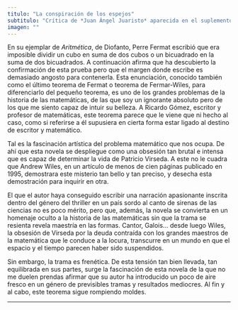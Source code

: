 ```yaml
---
titulo: "La conspiración de los espejos"
subtitulo: "Crítica de *Juan Ángel Juaristo* aparecida en el suplemento cultural de *ABC* el 9 de noviembre de 2008"
imagen: ""
---
```

En su ejemplar de _Aritmética_, de Diofanto, Perre Fermat escribió que era
imposible dividir un cubo en suma de dos cubos o un bicuadrado en la suma de
dos bicuadrados. A continuación afirma que ha descubierto la confirmación de
esta prueba pero que el margen donde escribe es demasiado angosto para
contenerla. Esta enunciación, conocido también como el último teorema de
Fermat o teorema de Fermar-Wiles, para diferenciarlo del pequeño teorema, es
uno de los grandes problemas de la historia de las matemáticas, de las que
soy un ignorante absoluto pero de los que me siento capaz de intuir su
belleza. A Ricardo Gómez, escritor y profesor de matemáticas, este teorema
parece que le viene que ni hecho al caso, como si referirse a él supusiera en
cierta forma estar ligado al destino de escritor y matemático.

Tal es la fascinación artística del problema matemático que nos ocupa. De ahí
que esta novela se despliegue como una obsesión tan brutal e intensa que es
capaz de determinar la vida de Patricio Virseda. A este no le cuadra que
Andrew Wiles, en un artículo de menos de cien páginas publicado en 1995,
demostrara este misterio tan bello y tan preciso, y desecha esta demostración
para inquirir en otra.

El que el autor haya conseguido escribir una narración apasionante inscrita
dentro del género del thriller en un país sordo al canto de sirenas de las
ciencias no es poco mérito, pero que, además, la novela se convierta en un
homenaje oculto a la historia de las matemáticas sin que la trama se resienta
revela maestría en las formas. Cantor, Galois… desde luego Wiles, la obsesión
de Virseda por la deuda contraída con los grandes maestros de la matemática
que le conduce a la locura, transcurre en un mundo en que el espacio y el
tiempo parecen haber sido suspendidos.

Sin embargo, la trama es frenética. De esta tensión tan bien llevada, tan
equilibrada en sus partes, surge la fascinación de esta novela de la que no
me duelen prendas afirmar que su autor ha introducido un poco de aire fresco
en un género de previsibles tramas y resultados mediocres. Al fin y al cabo,
este teorema sigue rompiendo moldes.

* * *
